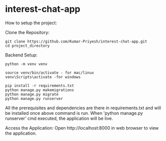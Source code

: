 # interest-chat-app

How to setup the project:

Clone the Repository:

    git clone https://github.com/Kumar-Priyesh/interest-chat-app.git
    cd project_directory

Backend Setup:

    python -m venv venv
    
    source venv/bin/activate - for mac/linux
    venv\Scripts\activate -for windows
    
    pip install -r requirements.txt
    python manage.py makemigrations
    python manage.py migrate
    python manage.py runserver

All the prerequisites and dependencies are there in requirements.txt and will be installed once above command is run. When 'python manage.py runserver' cmd executed, the application will be live.

Access the Application: Open http://localhost:8000 in web browser to view the application.
